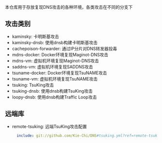 本仓库用于存放复现DNS攻击的各种环境，各类攻击在不同的分支下

## 攻击类别
- kaminsky: 卡明斯基攻击
- kaminsky-dnsb: 使用dnsb构建卡明斯基攻击
- cachepoison-forwarder: 通过IP分片对DNS转发器投毒
- mdns-docker: Docker环境复现Maginot-DNS攻击
- mdns-vm: 虚拟机环境复现Maginot-DNS攻击
- saddns-vm: 虚拟机环境复现SADDNS攻击
- tsuname-docker: Docker环境复现TsuNAME攻击
- tsuname-vm: 虚拟机环境复现TsuNAME攻击
- tsuking: TsuKing攻击
- tsuking-dnsb: 使用dnsb构建TsuKing攻击
- loopy-dnsb: 使用dnsb构建Traffic Loop攻击

## 远端库
- remote-tsuking: 远端TsuKing攻击配置
  ```yaml
    include: git://github.com/Kie-Chi/DNS#tsuking.yml?ref=remote-tsuking
  ```